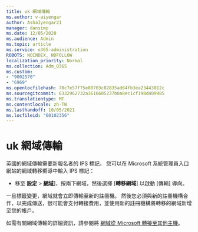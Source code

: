 ```yaml
---
title: uk 網域傳輸
ms.author: v-aiyengar
author: AshaIyengar21
manager: dansimp
ms.date: 12/05/2020
ms.audience: Admin
ms.topic: article
ms.service: o365-administration
ROBOTS: NOINDEX, NOFOLLOW
localization_priority: Normal
ms.collection: Adm_O365
ms.custom:
- "9002570"
- "6969"
ms.openlocfilehash: 70c7e57f75e80703c82835ad64fb3ea23443012c
ms.sourcegitcommit: 6332962732a3616605237b0a8ec1cf198d409985
ms.translationtype: MT
ms.contentlocale: zh-TW
ms.lasthandoff: 10/05/2021
ms.locfileid: "60102356"
---
```

# <a name="uk-domain-transfers"></a>uk 網域傳輸

英國的網域傳輸需要新報名者的 IPS 標記。 您可以在 Microsoft 系統管理員入口網站的網域轉移嚮導中輸入 IPS 標記：

- 移至 **設定**  >  [**網域**](https://admin.microsoft.com/#/Domains)]，按兩下網域，然後選擇 [**轉移網域**] 以啟動 [傳輸] 導向。

一旦標籤變更，網域就會立即傳輸至新的註冊機。 然後您必須與新的註冊機構合作，以完成傳送，很可能會支付轉接費用，並使用新的註冊機構將轉移的網域新增至您的帳戶。

如需有關網域傳輸的詳細資訊，請參閱將 [網域從 Microsoft 轉接至其他主機](https://docs.microsoft.com/microsoft-365/admin/get-help-with-domains/transfer-a-domain-from-microsoft-to-another-host)。
